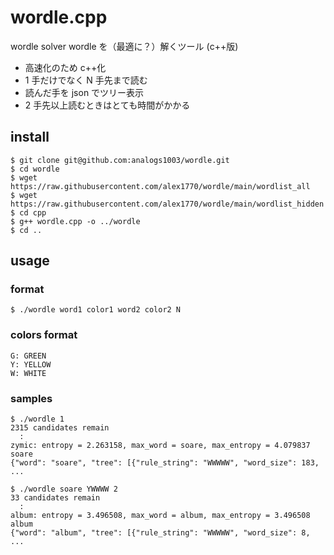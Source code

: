 # wordle.cpp

wordle solver
wordle を（最適に？）解くツール (c++版)

- 高速化のため c++化
- 1 手だけでなく N 手先まで読む
- 読んだ手を json でツリー表示
- 2 手先以上読むときはとても時間がかかる

## install

```
$ git clone git@github.com:analogs1003/wordle.git
$ cd wordle
$ wget https://raw.githubusercontent.com/alex1770/wordle/main/wordlist_all
$ wget https://raw.githubusercontent.com/alex1770/wordle/main/wordlist_hidden
$ cd cpp
$ g++ wordle.cpp -o ../wordle
$ cd ..
```

## usage

### format

```
$ ./wordle word1 color1 word2 color2 N
```

### colors format

```
G: GREEN
Y: YELLOW
W: WHITE
```

### samples

```
$ ./wordle 1
2315 candidates remain
  :
zymic: entropy = 2.263158, max_word = soare, max_entropy = 4.079837
soare
{"word": "soare", "tree": [{"rule_string": "WWWWW", "word_size": 183, ...
```

```
$ ./wordle soare YWWWW 2
33 candidates remain
  :
album: entropy = 3.496508, max_word = album, max_entropy = 3.496508
album
{"word": "album", "tree": [{"rule_string": "WWWWW", "word_size": 8, ...
```
